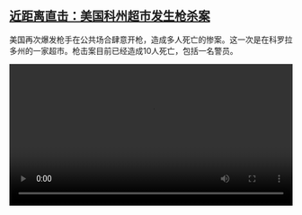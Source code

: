 <!--1616509025000-->
[近距离直击：美国科州超市发生枪杀案](https://www.dw.com/zh/%E8%BF%91%E8%B7%9D%E7%A6%BB%E7%9B%B4%E5%87%BB%EF%BC%9A%E7%BE%8E%E5%9B%BD%E7%A7%91%E5%B7%9E%E8%B6%85%E5%B8%82%E5%8F%91%E7%94%9F%E6%9E%AA%E6%9D%80%E6%A1%88/a-56961742)
------

<p>美国再次爆发枪手在公共场合肆意开枪，造成多人死亡的惨案。这一次是在科罗拉多州的一家超市。枪击案目前已经造成10人死亡，包括一名警员。</small></p><video src="https://tvdownloaddw-a.akamaihd.net/dwtv_video/flv/vdt_zh/2021/bchi210323_001_d21fashootingfin_sd_sor.mp4" controls style="width:100%"></video>
